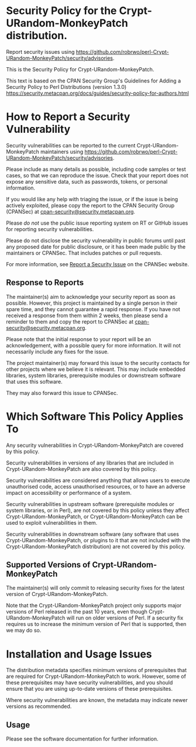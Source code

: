 # Security Policy for the Crypt-URandom-MonkeyPatch distribution.

Report security issues using https://github.com/robrwo/perl-Crypt-URandom-MonkeyPatch/security/advisories.

This is the Security Policy for Crypt-URandom-MonkeyPatch.

This text is based on the CPAN Security Group's Guidelines for Adding
a Security Policy to Perl Distributions (version 1.3.0)
https://security.metacpan.org/docs/guides/security-policy-for-authors.html

# How to Report a Security Vulnerability

Security vulnerabilities can be reported to the current Crypt-URandom-MonkeyPatch
maintainers using https://github.com/robrwo/perl-Crypt-URandom-MonkeyPatch/security/advisories.

Please include as many details as possible, including code samples
or test cases, so that we can reproduce the issue.  Check that your
report does not expose any sensitive data, such as passwords,
tokens, or personal information.

If you would like any help with triaging the issue, or if the issue
is being actively exploited, please copy the report to the CPAN
Security Group (CPANSec) at <cpan-security@security.metacpan.org>.

Please *do not* use the public issue reporting system on RT or
GitHub issues for reporting security vulnerabilities.

Please do not disclose the security vulnerability in public forums
until past any proposed date for public disclosure, or it has been
made public by the maintainers or CPANSec.  That includes patches or
pull requests.

For more information, see
[Report a Security Issue](https://security.metacpan.org/docs/report.html)
on the CPANSec website.

## Response to Reports

The maintainer(s) aim to acknowledge your security report as soon as
possible.  However, this project is maintained by a single person in
their spare time, and they cannot guarantee a rapid response.  If you
have not received a response from them within 2 weeks, then
please send a reminder to them and copy the report to CPANSec at
<cpan-security@security.metacpan.org>.

Please note that the initial response to your report will be an
acknowledgement, with a possible query for more information.  It
will not necessarily include any fixes for the issue.

The project maintainer(s) may forward this issue to the security
contacts for other projects where we believe it is relevant.  This
may include embedded libraries, system libraries, prerequisite
modules or downstream software that uses this software.

They may also forward this issue to CPANSec.

# Which Software This Policy Applies To

Any security vulnerabilities in Crypt-URandom-MonkeyPatch are covered by this policy.

Security vulnerabilities in versions of any libraries that are
included in Crypt-URandom-MonkeyPatch are also covered by this policy.

Security vulnerabilities are considered anything that allows users
to execute unauthorised code, access unauthorised resources, or to
have an adverse impact on accessibility or performance of a system.

Security vulnerabilities in upstream software (prerequisite modules
or system libraries, or in Perl), are not covered by this policy
unless they affect Crypt-URandom-MonkeyPatch, or Crypt-URandom-MonkeyPatch can
be used to exploit vulnerabilities in them.

Security vulnerabilities in downstream software (any software that
uses Crypt-URandom-MonkeyPatch, or plugins to it that are not included with the
Crypt-URandom-MonkeyPatch distribution) are not covered by this policy.

## Supported Versions of Crypt-URandom-MonkeyPatch

The maintainer(s) will only commit to releasing security fixes for
the latest version of Crypt-URandom-MonkeyPatch.

Note that the Crypt-URandom-MonkeyPatch project only supports major versions of Perl
released in the past 10 years, even though Crypt-URandom-MonkeyPatch will run on
older versions of Perl.  If a security fix requires us to increase
the minimum version of Perl that is supported, then we may do so.

# Installation and Usage Issues

The distribution metadata specifies minimum versions of
prerequisites that are required for Crypt-URandom-MonkeyPatch to work.  However, some
of these prerequisites may have security vulnerabilities, and you
should ensure that you are using up-to-date versions of these
prerequisites.

Where security vulnerabilities are known, the metadata may indicate
newer versions as recommended.

## Usage

Please see the software documentation for further information.
